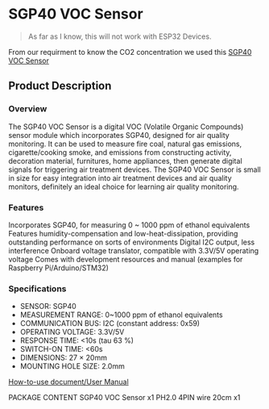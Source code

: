# SGP40 VOC Sensor

> As far as I know, this will not work with ESP32 Devices.


From our requirment to know the CO2 concentration we used this
[SGP40 VOC Sensor](https://www.amazon.com/dp/B09FKFYMPR?ref=ppx_yo2ov_dt_b_product_details&th=1)

## Product Description

### Overview

The SGP40 VOC Sensor is a digital VOC (Volatile Organic Compounds) sensor module which incorporates SGP40, designed for air quality monitoring. It can be used to measure fire coal, natural gas emissions, cigarette/cooking smoke, and emissions from constructing activity, decoration material, furnitures, home appliances, then generate digital signals for triggering air treatment devices. The SGP40 VOC Sensor is small in size for easy integration into air treatment devices and air quality monitors, definitely an ideal choice for learning air quality monitoring.

### Features

Incorporates SGP40, for measuring 0 ~ 1000 ppm of ethanol equivalents
Features humidity-compensation and low-heat-dissipation, providing outstanding performance on sorts of environments
Digital I2C output, less interference
Onboard voltage translator, compatible with 3.3V/5V operating voltage
Comes with development resources and manual (examples for Raspberry Pi/Arduino/STM32)

### Specifications

- SENSOR: SGP40
- MEASUREMENT RANGE: 0~1000 ppm of ethanol equivalents
- COMMUNICATION BUS: I2C (constant address: 0x59)
- OPERATING VOLTAGE: 3.3V/5V
- RESPONSE TIME: <10s (tau 63 %)
- SWITCH-ON TIME: <60s
- DIMENSIONS: 27 × 20mm
- MOUNTING HOLE SIZE: 2.0mm

[How-to-use document/User Manual](https:////bit.ly/3K57xJN)

PACKAGE CONTENT
SGP40 VOC Sensor x1
PH2.0 4PIN wire 20cm x1